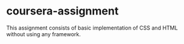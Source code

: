 # coursera-assignment
This assignment consists of basic implementation of CSS and HTML without using any framework.
